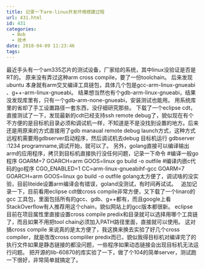 ```yaml
---
title: 记录一下arm-linux开发环境搭建过程
url: 431.html
id: 431
categories:
  - Bob
  - 技术
date: 2018-04-09 11:23:46
tags:
---
```


最近手头有一个am335芯片的测试设备，厂家给的系统，其中linux没验证是否是RT的。 原来没有弄过这种arm cross compile，要了一份toolchain。 后来发现ubuntu 本身就有arm交叉编译工具链包，具体几个包是gcc-arm-linux-gnueabi 、g++-arm-linux-gnueabi。 结果想当然也有个gdb-arm-linux-gnueabi，结果没发现库里有，只有一个gdb-arm-none-gnueabi，安装测试也能用。 用系统库里的省却了手工设置路径一套东西，没仔细研究那些。 下载了一个eclipse cdt，直接测试了一下，发现最新的cdt已经支持ssh remote debug了，貌似现在有个不方便的是目标机目录必须和调试机一样，不知道是不是没找到设置的地方。后来还是用原来的方式直接用了gdb manaual remote debug launch方式，这种方式远程机需要用gdbserver启动程序，然后调试机去debug 目标机运行 gdbserver :1234 programname,调试开始，就可以了。 另外，golang直接可以编译输出arm的应用程序，拷贝到目标机直接执行没任何问题，记录一下命令 #编译一般go程序 GOARM=7 GOARCH=arm GOOS=linux go build -o outfile #编译内嵌c代码的go程序 CGO_ENABLED=1 CC=arm-linux-gnueabihf-gcc GOARM=7 GOARCH=arm GOOS=linux go build -o outfile golang太方便了，调试啥的没实验，目前liteide设置arm编译会有错误，goland没测试，有时间再试试。   追加记录一下，目前看用eclipse cdt做cross compile非常方便，又下载了一个linaro的gcc 工具包，里面包括所有的gcc、gdb、g++都有，而且google上看StackOverflow有人推荐用这个chain，貌似网站上的gcc版本都很新。 eclipse 目前在项目属性里直接设置cross compile predix和目录就可以选择用哪个工具链了，而且如果不用把tool chain必须加入PATH路径里面，直接就可以使用。 这对搞cross compile 来说真的是太方便了，我这换来换去实验了好几个cross compiler，就是改改cross compliler predix而已，貌似我得目标机对编译完了的执行文件如果是静态链接的都没问题，一些程序如果动态链接会出现目标机无法运行问题。 把开源的lib-60870的库实验了一下，做了个104的简单server，测试跑一下很好，非常简单就搞定了。